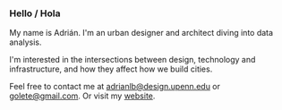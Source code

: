 ### Hello / Hola

My name is Adrián. I'm an urban designer and architect diving into data analysis.

I'm interested in the intersections between design, technology and infrastructure, and how they affect how we build cities.

Feel free to contact me at [adrianlb@design.upenn.edu](mailto:adrianlb@design.upenn.edu) or [golete@gmail.com](mailto:golete@gmail.com).
Or visit my [website](https://www.adrianleon.xyz/).

<!--
**golete/golete** is a ✨ _special_ ✨ repository because its `README.md` (this file) appears on your GitHub profile.

Here are some ideas to get you started:

- 🔭 I’m currently working on ...
- 🌱 I’m currently learning ...
- 👯 I’m looking to collaborate on ...
- 🤔 I’m looking for help with ...
- 💬 Ask me about ...
- 📫 How to reach me: ...
- 😄 Pronouns: ...
- ⚡ Fun fact: ...
-->
